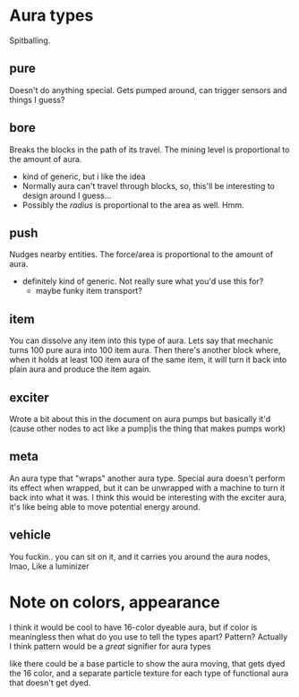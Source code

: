 # Aura types

Spitballing.

## pure

Doesn't do anything special. Gets pumped around, can trigger sensors and things I guess?

## bore

Breaks the blocks in the path of its travel. The mining level is proportional to the amount of aura.

* kind of generic, but i like the idea
* Normally aura can't travel through blocks, so, this'll be interesting to design around I guess...
* Possibly the *radius* is proportional to the area as well. Hmm.

## push

Nudges nearby entities. The force/area is proportional to the amount of aura.

* definitely kind of generic. Not really sure what you'd use this for?
	* maybe funky item transport?

## item

You can dissolve any item into this type of aura. Lets say that mechanic turns 100 pure aura into 100 item aura. Then there's another block where, when it holds at least 100 item aura of the same item, it will turn it back into plain aura and produce the item again.

## exciter

Wrote a bit about this in the document on aura pumps but basically it'd (cause other nodes to act like a pump|is the thing that makes pumps work)

## meta

An aura type that "wraps" another aura type. Special aura doesn't perform its effect when wrapped, but it can be unwrapped with a machine to turn it back into what it was. I think this would be interesting with the exciter aura, it's like being able to move potential energy around.

## vehicle

You fuckin.. you can sit on it, and it carries you around the aura nodes, lmao, Like a luminizer

# Note on colors, appearance

I think it would be cool to have 16-color dyeable aura, but if color is meaningless then what do you use to tell the types apart? Pattern? Actually I think pattern would be a *great* signifier for aura types

like there could be a base particle to show the aura moving, that gets dyed the 16 color, and a separate particle texture for each type of functional aura that doesn't get dyed.